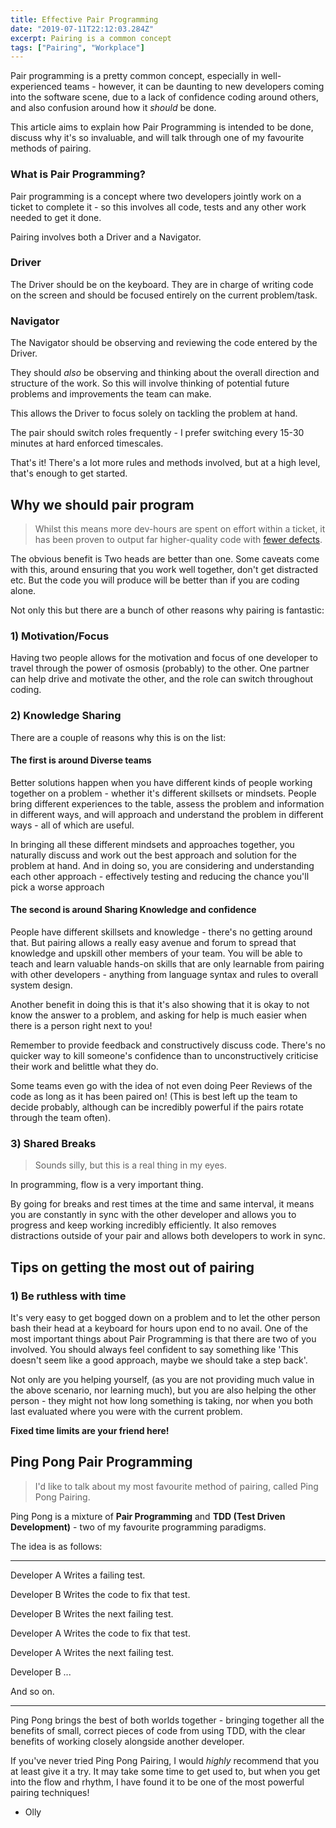 ```yaml
---
title: Effective Pair Programming
date: "2019-07-11T22:12:03.284Z"
excerpt: Pairing is a common concept 
tags: ["Pairing", "Workplace"]
---
```


Pair programming is a pretty common concept, especially in well-experienced teams - however, it can be daunting to new developers coming into the software scene, due to a lack of confidence coding around others, and also confusion around how it _should_ be done. 

This article aims to explain <span class="blogpost-highlighted">how Pair Programming is intended to be done, discuss why it's so invaluable, and will talk through one of my favourite methods of pairing. </span>

### What is Pair Programming?

Pair programming is a concept where two developers jointly work on a ticket to complete it - so this involves all code, tests and any other work needed to get it done.

Pairing involves both a <span class="blogpost-highlighted">Driver</span> and a <span class="blogpost-highlighted-blue">Navigator</span>. 

### <span class="blogpost-highlighted">Driver</span>

The Driver should be on the keyboard. They are in charge of writing code on the screen and should be focused entirely on the current problem/task. 

### <span class="blogpost-highlighted-blue">Navigator</span>

The Navigator should be observing and reviewing the code entered by the Driver. 

They should _also_ be observing and thinking about the overall direction and structure of the work. So this will involve thinking of potential future problems and improvements the team can make.

This allows the Driver to focus solely on tackling the problem at hand.

<span class="blogpost-highlighted">The pair should switch roles frequently - I prefer switching every 15-30 minutes at hard enforced timescales.</span>

That's it! There's a lot more rules and methods involved, but at a high level, that's enough to get started. 

## Why we should pair program
> Whilst this means more dev-hours are spent on effort within a ticket, it has been proven to output far higher-quality code with [fewer defects](https://collaboration.csc.ncsu.edu/laurie/Papers/XPSardinia.PDF). 

The obvious benefit is <span class="blogpost-highlighted">Two heads are better than one</span>. Some caveats come with this, around ensuring that you work well together, don't get distracted etc. But the code you will produce will be better than if you are coding alone. 

Not only this but there are a bunch of other reasons why pairing is fantastic:

### 1) Motivation/Focus
Having two people allows for the motivation and focus of one developer to travel through the power of osmosis (probably) to the other. One partner can help drive and motivate the other, and the role can switch throughout coding.

### 2) Knowledge Sharing
There are a couple of reasons why this is on the list:

#### The first is around Diverse teams

Better solutions happen when you have different kinds of people working together on a problem - whether it's different skillsets or mindsets. People bring different experiences to the table, assess the problem and information in different ways, and will approach and understand the problem in different ways - all of which are useful. 

In bringing all these different mindsets and approaches together, you naturally discuss and work out the best approach and solution for the problem at hand. And in doing so, you are considering and understanding each other approach - <span class="blogpost-highlighted"> effectively testing and reducing the chance you'll pick a worse approach</span>

#### The second is around Sharing Knowledge and confidence
People have different skillsets and knowledge - there's no getting around that. But pairing allows a really easy avenue and forum to spread that knowledge and upskill other members of your team. You will be able to teach and learn valuable hands-on skills that are only learnable from pairing with other developers - anything from language syntax and rules to overall system design.

Another benefit in doing this is that it's also showing that it is okay to not know the answer to a problem, and asking for help is much easier when there is a person right next to you!

<span class="blogpost-highlighted">Remember to provide feedback and constructively discuss code</span>. There's no quicker way to kill someone's confidence than to unconstructively criticise their work and belittle what they do. 

Some teams even go with the idea of not even doing Peer Reviews of the code as long as it has been paired on! (This is best left up the team to decide probably, although can be incredibly powerful if the pairs rotate through the team often).

### 3) Shared Breaks

> Sounds silly, but this is a real thing in my eyes. 

<span class="blogpost-highlighted">In programming, flow is a very important thing.</span>

By going for breaks and rest times at the time and same interval, it means you are constantly in sync with the other developer and allows you to progress and keep working incredibly efficiently. It also removes distractions outside of your pair and allows both developers to work in sync.

## Tips on getting the most out of pairing

### 1) Be ruthless with time
It's very easy to get bogged down on a problem and to let the other person bash their head at a keyboard for hours upon end to no avail. One of the most important things about Pair Programming is that <span class="blogpost-highlighted">there are two of you involved</span>. You should always feel confident to say something like 'This doesn't seem like a good approach, maybe we should take a step back'. 

Not only are you helping yourself, (as you are not providing much value in the above scenario, nor learning much), but you are also helping the other person - they might not how long something is taking, nor when you both last evaluated where you were with the current problem. 

**Fixed time limits are your friend here!**

## Ping Pong Pair Programming

> I'd like to talk about my most favourite method of pairing, called Ping Pong Pairing.

Ping Pong is a mixture of **Pair Programming** and **TDD (Test Driven Development)** - two of my favourite programming paradigms. 

The idea is as follows:
<hr/>

<span class="blogpost-highlighted">Developer A</span> Writes a failing test.

<span class="blogpost-highlighted-blue">Developer B</span> Writes the code to fix that test.

<span class="blogpost-highlighted-blue">Developer B</span> Writes the next failing test.

<span class="blogpost-highlighted">Developer A</span> Writes the code to fix that test.

<span class="blogpost-highlighted">Developer A</span> Writes the next failing test.

<span class="blogpost-highlighted-blue">Developer B</span> ...

And so on.
<hr/>

Ping Pong brings the best of both worlds together - bringing together all the benefits of small, correct pieces of code from using TDD, with the clear benefits of working closely alongside another developer. 

If you've never tried Ping Pong Pairing, I would _highly_ recommend that you at least give it a try. It may take some time to get used to, but when you get into the flow and rhythm, I have found it to be one of the most powerful pairing techniques!

- Olly